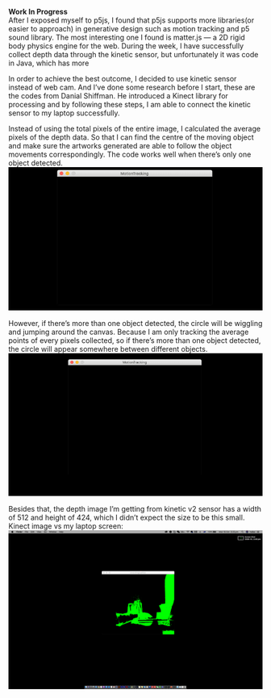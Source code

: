 **Work In Progress**<br/>
After I exposed myself to p5js, I found that p5js supports more libraries(or easier to approach) in generative design such as motion tracking and p5 sound library. The most interesting one I found is matter.js —  a 2D rigid body physics engine for the web. During the week, I have successfully collect depth data through the kinetic sensor, but unfortunately it was code in Java, which has more 

In order to achieve the best outcome, I decided to use kinetic sensor instead of web cam. And I’ve done some research before I start, these are the codes from Danial Shiffman. He introduced a Kinect library for processing and by following these steps, I am able to connect the kinetic sensor to my laptop successfully. 

Instead of using the total pixels of the entire image, I calculated the average pixels of the depth data. So that I can find the centre of the moving object and make sure the artworks generated are able to follow the object movements correspondingly. The code works well when there’s only one object detected. <br/>
<img src = "images/oneobject.gif">

However, if there’s more than one object detected, the circle will be wiggling and jumping around the canvas. Because I am only tracking the average points of every pixels collected, so if there’s more than one object detected, the circle will appear somewhere between different objects. <br/>
<img src = "images/multipleobject.gif">

Besides that, the depth image I’m getting from kinetic v2 sensor has a width of 512 and height of 424, which I didn’t expect the size to be this small. 
Kinect image vs my laptop screen:
<img src = "images/size.png">

